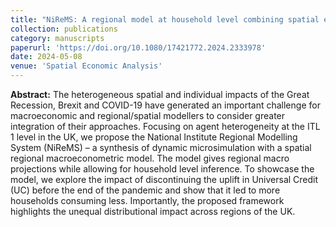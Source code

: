 ```yaml
---
title: "NiReMS: A regional model at household level combining spatial econometrics with dynamic microsimulation"
collection: publications
category: manuscripts
paperurl: 'https://doi.org/10.1080/17421772.2024.2333978'
date: 2024-05-08
venue: 'Spatial Economic Analysis'
---
```

**Abstract:** The heterogeneous spatial and individual impacts of the Great Recession, Brexit and COVID-19 have generated an important challenge for macroeconomic and regional/spatial modellers to consider greater integration of their approaches. Focusing on agent heterogeneity at the ITL 1 level in the UK, we propose the National Institute Regional Modelling System (NiReMS) – a synthesis of dynamic microsimulation with a spatial regional macroeconometric model. The model gives regional macro projections while allowing for household level inference. To showcase the model, we explore the impact of discontinuing the uplift in Universal Credit (UC) before the end of the pandemic and show that it led to more households consuming less. Importantly, the proposed framework highlights the unequal distributional impact across regions of the UK.
